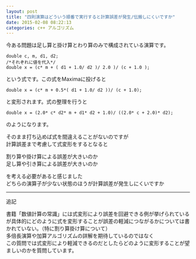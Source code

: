 ```yaml
---
layout: post
title: "四則演算はどういう順番で実行すると計算誤差が発生/伝搬しにくいですか"
date: 2015-02-08 08:22:13
categories: c++ アルゴリズム
---
```

<p>今ある問題は足し算と掛け算とわり算のみで構成されている演算です。</p>

<pre><code>double c, m, d1, d2;
/*それぞれに値を代入*/
double x = (c* m + ( d1 + 1.0/ d2 )/ 2.0 )/ (c + 1.0 );
</code></pre>

<p>という式です。この式をMaximaに投げると</p>

<pre><code>double x = (c* m + 0.5*( d1 + 1.0/ d2 ))/ (c + 1.0);
</code></pre>

<p>と変形されます。式の整理を行うと</p>

<pre><code>double x = (2.0* c* d2* m + d1* d2 + 1.0)/ ((2.0* c + 2.0)* d2);
</code></pre>

<p>のようになります。</p>

<p>そのまま打ち込めば式を間違えることがないのですが<br>
計算誤差まで考慮して式変形をするとなると</p>

<p>割り算や掛け算による誤差が大きいのか<br>
足し算や引き算による誤差が大きいのか</p>

<p>を考える必要があると感じました<br>
どちらの演算子が少ない状態のほうが計算誤差が発生しにくいですか</p>

<hr>

<p>追記</p>

<p>書籍「数値計算の常識」には式変形により誤差を回避できる例が挙げられているが具体的にどのように式を変形することが誤差の軽減につながるかについては書かれていない。（特に割り算掛け算について）<br>
多倍長演算や加算アルゴリズムの詳解を期待しているのではなく<br>
この質問では式変形により軽減できるのだとしたらどのように変形することが望ましいのかを質問しています。</p>
